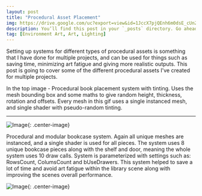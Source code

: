 ```yaml
---
layout: post
title: "Procedural Asset Placement"
img: https://drive.google.com/uc?export=view&id=1JccX7pjQEnh6m0dsE_cUnZ9Qxtxuzjx9 # Add image post (optional)
description: You’ll find this post in your `_posts` directory. Go ahead and edit it and re-build the site to see your changes. # Add post description (optional)
tag: [Environment Art, Art, Lighting]
---
```

Setting up systems for different types of procedural assets is something that I have done for multiple projects, and can be used for things such as saving time, minimizing art fatigue and giving more realistic outputs. This post is going to cover some of the different procedural assets I've created for multiple projects.

In the top image - Procedural book placement system with tinting. Uses the mesh bounding box and some maths to give random height, thickness, rotation and offsets. Every mesh in this gif uses a single instanced mesh, and single shader with pseudo-random tinting.

------

![Image](https://drive.google.com/uc?export=view&id=1oKhtzyixgRhr4xBgNKFc9l-v0IKfaGvb){: .center-image}

Procedural and modular bookcase system. Again all unique meshes are instanced, and a single shader is used for all pieces. The system uses 8 unique bookcase pieces along with the shelf and door, meaning the whole system uses 10 draw calls. System is parameterized with settings such as: RowsCount, ColumsCount and bUseDrawers. This system helped to save a lot of time and avoid art fatigue within the library scene along with improving the scenes overall performance.

![Image](https://drive.google.com/uc?export=view&id=1kCyjtDGM790jMTdtx_AH0H1Q4ZtuZrQw){: .center-image}